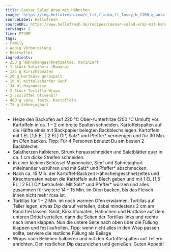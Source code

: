 ```yaml
---
title: Caesar Salad Wrap mit Hähnchen
image: 'https://img.hellofresh.com/c_fit,f_auto,fl_lossy,h_1100,q_auto,w_2600/hellofresh_s3/image/caesar-salad-wrap-mit-hahnchen-a0d82a18.jpg'
sourceLabel: Hellofresh
sourceURL: https://www.hellofresh.de/recipes/caesar-salad-wrap-mit-hahnchen-62cd76d575539e40bc0805e9
servings: 2
time: PT30M
tags:
- Family
- Wenig Vorbereitung
- Bestseller
ingredients:
- 250 g Hähnchengeschnetzeltes, mariniert
- 1 Stück Salatherz (Romana)
- 125 g Kirschtomaten
- 20 g Hartkäse geraspelt
- 10 ml mittelscharfer Senf
- 34 ml Mayonnaise
- 2 Stück Tortilla-Wraps
- 2 Esslöffel Olivenöl*
- 400 g vorw. festk. Kartoffeln
- 75 g Sahnejoghurt
---
```


- Heize den Backofen auf 220 °C Ober-/Unterhitze (200 °C Umluft) vor.  Kartoffeln in ca. 1 – 2 cm breite Spalten schneiden. Kartoffelspalten auf die Hälfte eines mit Backpapier belegten Backblechs legen. Kartoffeln mit 1 EL [1,5 EL | 2 EL] Öl\*, Salz\* und Pfeffer\* vermengen und für 30 Min. im Ofen backen.  Tipp: Für 4 Personen benutzt Du am besten 2 Backbleche.
- Salatherzen halbieren, Strunk herausschneiden und Salatblätter quer in ca. 1 cm dicke Streifen schneiden.
- In einer kleinen Schüssel Mayonnaise, Senf und Sahnejoghurt miteinander verrühren und mit Salz\* und Pfeffer\* abschmecken.
- Nach ca. 15 Min. der Kartoffel-Backzeit Hähnchengeschnetzeltes und Kirschtomaten neben die Kartoffeln aufs Blech geben und mit 1 EL [1,5 EL | 2 EL] Öl\* beträufeln. Mit Salz\* und Pfeffer\* würzen und alles zusammen für weitere 14 – 15 Min. im Ofen backen, bis das Fleisch innen nicht mehr rosa ist.
- Tortillas für 1 – 2 Min. im noch warmen Ofen erwärmen. Tortillas auf Teller legen, etwas Dip darauf verteilen, dabei mindestens 2 cm am Rand frei lassen. Salat, Kirschtomaten, Hähnchen und Hartkäse auf dem unteren Drittel verteilen, dann die Seiten der Tortillas links und rechts nach innen klappen. Nun die untere Seite nach oben über die Füllung klappen und fest aufrollen.  Tipp: wenn nicht alles in den Wrap passen sollte, serviere die restliche Füllung als Beilage
- Wraps nach Belieben halbieren und mit den Kartoffelspalten auf Tellern anrichten. Den restlichen Dip dazureichen und genießen.  Guten Appetit!
